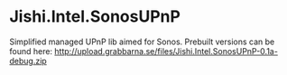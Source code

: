 Jishi.Intel.SonosUPnP
=====================

Simplified managed UPnP lib aimed for Sonos. Prebuilt versions can be found here:
http://upload.grabbarna.se/files/Jishi.Intel.SonosUPnP-0.1a-debug.zip


